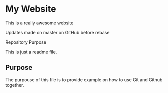 # My Website

This is a really awesome website

Updates made on master on GitHub before rebase 

 Repository Purpose

This is just a readme file.

## Purpose

The purpouse of this file is to provide example
on how to use Git and Github together.

